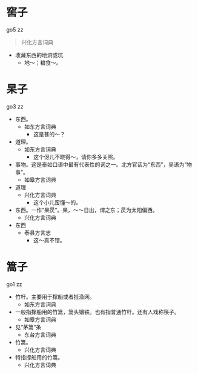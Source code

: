 















# 窖子
go5 zz
> 兴化方言词典
- 收藏东西的地洞或坑
  - 地～；粮食～。



# 杲子
go3 zz
+ 东西。
  * 如东方言词典
    - 这是甚的～？
+ 道理。
  * 如东方言词典
    - 这个伢儿不晓得～，请你多多关照。
+ 事物。这是泰如口语中最有代表性的词之一。北方官话为“东西”，吴语为“物事”。
  * 如皋方言词典
+ 道理
  * 兴化方言词典
    - 这个小儿蛮懂～的。
+ 东西。一作“杲昃”。杲，～～日出，谓之东；昃为太阳偏西。
  * 兴化方言词典
+ 东西
  * 泰县方言志
    - 这～真不错。

# 篙子
go1 zz
+ 竹杆。主要用于撑船或者挂渔网。
  * 如东方言词典
+ 一般指撑船用的竹篙，篙头镶铁。也有指普通竹杆。还有人戏称筷子。
  * 如皋方言词典
+ 见“茅篙”条
  * 东台方言词典
+ 竹篙。
  * 兴化方言词典
+ 特指撑船用的竹篙。
  * 兴化方言词典
